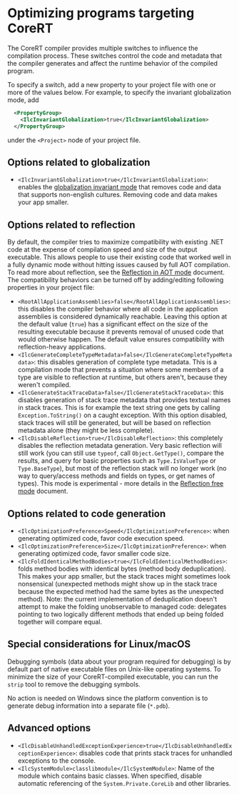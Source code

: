 # Optimizing programs targeting CoreRT

The CoreRT compiler provides multiple switches to influence the compilation process. These switches control the code and metadata that the compiler generates and affect the runtime behavior of the compiled program.

To specify a switch, add a new property to your project file with one or more of the values below. For example, to specify the invariant globalization mode, add

```xml
  <PropertyGroup>
    <IlcInvariantGlobalization>true</IlcInvariantGlobalization>
  </PropertyGroup>
```

under the `<Project>` node of your project file.

## Options related to globalization
* `<IlcInvariantGlobalization>true</IlcInvariantGlobalization>`: enables the [globalization invariant mode](https://github.com/dotnet/corefx/blob/master/Documentation/architecture/globalization-invariant-mode.md) that removes code and data that supports non-english cultures. Removing code and data makes your app smaller.

## Options related to reflection

By default, the compiler tries to maximize compatibility with existing .NET code at the expense of compilation speed and size of the output executable. This allows people to use their existing code that worked well in a fully dynamic mode without hitting issues caused by full AOT compilation. To read more about reflection, see the [Reflection in AOT mode](reflection-in-aot-mode.md) document. The compatibility behaviors can be turned off by adding/editing following properties in your project file:

* `<RootAllApplicationAssemblies>false</RootAllApplicationAssemblies>`: this disables the compiler behavior where all code in the application assemblies is considered dynamically reachable. Leaving this option at the default value (`true`) has a significant effect on the size of the resulting executable because it prevents removal of unused code that would otherwise happen. The default value ensures compatibility with reflection-heavy applications.
* `<IlcGenerateCompleteTypeMetadata>false</IlcGenerateCompleteTypeMetadata>`: this disables generation of complete type metadata. This is a compilation mode that prevents a situation where some members of a type are visible to reflection at runtime, but others aren't, because they weren't compiled.
* `<IlcGenerateStackTraceData>false</IlcGenerateStackTraceData>`: this disables generation of stack trace metadata that provides textual names in stack traces. This is for example the text string one gets by calling `Exception.ToString()` on a caught exception. With this option disabled, stack traces will still be generated, but will be based on reflection metadata alone (they might be less complete).
* `<IlcDisableReflection>true</IlcDisableReflection>`: this completely disables the reflection metadata generation. Very basic reflection will still work (you can still use `typeof`, call `Object.GetType()`, compare the results, and query for basic properties such as `Type.IsValueType` or `Type.BaseType`), but most of the reflection stack will no longer work (no way to query/access methods and fields on types, or get names of types). This mode is experimental - more details in the [Reflection free mode](reflection-free-mode.md) document.

## Options related to code generation
* `<IlcOptimizationPreference>Speed</IlcOptimizationPreference>`: when generating optimized code, favor code execution speed.
* `<IlcOptimizationPreference>Size</IlcOptimizationPreference>`: when generating optimized code, favor smaller code size.
* `<IlcFoldIdenticalMethodBodies>true</IlcFoldIdenticalMethodBodies>`: folds method bodies with identical bytes (method body deduplication). This makes your app smaller, but the stack traces might sometimes look nonsensical (unexpected methods might show up in the stack trace because the expected method had the same bytes as the unexpected method). Note: the current implementation of deduplication doesn't attempt to make the folding unobservable to managed code: delegates pointing to two logically different methods that ended up being folded together will compare equal.

## Special considerations for Linux/macOS

Debugging symbols (data about your program required for debugging) is by default part of native executable files on Unix-like operating systems. To minimize the size of your CoreRT-compiled executable, you can run the `strip` tool to remove the debugging symbols.

No action is needed on Windows since the platform convention is to generate debug information into a separate file (`*.pdb`).

## Advanced options 
* `<IlcDisableUnhandledExceptionExperience>true</IlcDisableUnhandledExceptionExperience>`: disables code that prints stack traces for unhandled exceptions to the console.
* `<IlcSystemModule>classlibmodule</IlcSystemModule>`: Name of the module which contains basic classes. When specified, disable automatic referencing of the `System.Private.CoreLib` and other libraries. 
